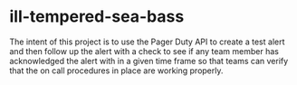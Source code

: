 # ill-tempered-sea-bass
The intent of this project is to use the Pager Duty API to create a test alert and then follow up the alert with a check to see if any team member has acknowledged the alert with in a given time frame so that teams can verify that the on call procedures in place are working properly. 

